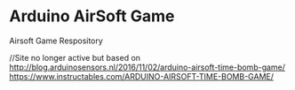 # Arduino AirSoft Game
Airsoft Game Respository

//Site no longer active but based on http://blog.arduinosensors.nl/2016/11/02/arduino-airsoft-time-bomb-game/
https://www.instructables.com/ARDUINO-AIRSOFT-TIME-BOMB-GAME/

